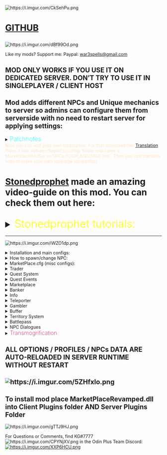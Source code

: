 <p><img src="https://i.imgur.com/CkSehPu.png" alt="https://i.imgur.com/CkSehPu.png"></p>
<h1>
<p><a href="https://github.com/war3i4i/Marketplace">GITHUB</a></p>
</h1>
<p><img src="https://i.imgur.com/dBf99Od.png" alt="https://i.imgur.com/dBf99Od.png"></p>
<p>Like my mods? Support me:
Paypal: <a href="mailto:war3spells@gmail.com">war3spells@gmail.com</a></p>
<h2>MOD ONLY WORKS IF YOU USE IT ON DEDICATED SERVER. DON’T TRY TO USE IT IN SINGLEPLAYER / CLIENT HOST</h2>
<h2>Mod adds different NPCs and Unique mechanics to server so admins can configure them from serverside with no need to restart server for applying settings:</h2>
<details>
  <summary><b><span style="color:aqua;font-weight:200;font-size:20px">
    Patchnotes
</span></b></summary>
<table>
<thead>
<tr>
<th>Version</th>
<th>Changes</th>
</tr>
</thead>
<tbody>
<tr>
<td>7.7.1</td>
<td>1) Now skill level as quest REWARD will not give skill levels if skill level is 0 (professions)<br/>2) Now all configs (including discord config, territory config and MAIN config (that also got changed) ) updating in server runtime without restart<br/>3) Changed discord connector config so you can write your own messages using {0] {1} {2} string formatting<br/>4) Fixed some patrol errors<br/>5) NPC that visible on map will be displayed as quest complete icon if its Talk quest target<br/>6) Fixed bug where every player would be an owner of any admin zone<br/>New territory flags<br/>7) NPC’s now can move if you set their patrol data (example: X0, Y0, X1, Y1, X2, Y2 and so on)<br/>8) Added new NPC name <icon> tag that allows you to add icon to NPC (exampe: <icon>Hammer</icon>), icon may be in-game monster, item or teleporter icon<br/>9) Added caching of teleporter icons<br/>10) Added /zones command to show zones in world<br/>11) Added F8 client GUI to create/remove/edit zones<br/>12) Added new NPC that’s visible on map<br/>13) Added caching of quest descriptions<br/>14) Quests now may have multiple restrictions</td>
</tr>
<tr>
<td>7.7.2-7.7.6</td>
<td>1) Small bugfixes<br/>2) Fixed npc patrol dropping underground because of no collision check<br/>3) Added isModed = true flag for valheim<br/>4) New territory flags were added: CustomPaint, LimitZoneHeight</td>
</tr>
<tr>
<td>7.7.7</td>
<td>1) Max accepted quest count now controlled by option in serverside<br/>2) Updated accepted quests UI. Added scrollview so you can see a lot of quests now. Also accepted quests UI now expandable in height if you drag its bottom border<br/>3) Fixed visible on map npc icon giving error<br/>4) Fixed patrol npc skyrocket in sky</td>
</tr>
<tr>
<td>7.7.8</td>
<td>1) Fixed Jewelcrafting incompatibility<br/>2) Added new API methods for my server control bot</td>
</tr>
<tr>
<td>7.7.9-7.8.2</td>
<td>1) Added new mechanic: Battlepass. (Still it test so no guides atm)<br/>2) Fixed marketplace default NPC models being able to go through (model collider issues)<br/>3) Added marketplace comptibility with ANY EIDF (Extended Item Data Framework) mod, such as my Transmogrification, Jewelcrafting, EpicLoot and so on<br/>4) Items in marketplace now have tooltip in right side with item stats and additional mod effects<br/>5) Added new quest Requirement: HasItem. Example: HasItem: Coins, 500<br/>6) Added new territory flags: LimitZoneHeight, CustomPaint<br/>7) Some additional optimizations<br/>8) Quest system improvements in terms of serverside crashes</td>
</tr>
<tr>
<td>7.8.3</td>
<td>1) Changed marketplace fonts and optimized UI<br/>2) Battlepass fixes<br/>3) Webhooks now having <color> richtext removed</td>
</tr>
<tr>
<td>7.8.4</td>
<td>1) Added german + portugese languages support<br/>2) HOTFIX for bug that doesn’t allow mod to work</td>
</tr>
<tr>
<td>7.8.5</td>
<td>1) Fixed cooking skill bug<br/>2) Fixed marketplace UI sorting by itemname/price/amount/seller text disappear on click</td>
</tr>
<tr>
<td>7.8.6</td>
<td>1) Added Korean language support<br/>2) Fixed possible EIDF item dupe</td>
</tr>
<tr>
<td>7.8.7</td>
<td>1) Now collect and craft quests may also have target level<br/>2) Fixed JC api<br/>3) Added new trader UI buttons: x1, x5, x10, x100</td>
</tr>
<tr>
<td>7.8.8</td>
<td>Fixed Previous Version</td>
</tr>
<tr>
<td>7.8.9</td>
<td>Fixed kill quest sometimes giving double reward</td>
</tr>
<tr>
<td>7.9.0</td>
<td>Fixed problem where item with 5 sockets were shown as 4 sockets max</td>
</tr>
<tr>
<td>7.9.1-7.9.2</td>
<td>1) Bugfixes<br/>Increase max marketplace pric to 10 mil</td>
</tr>
<tr>
<td>7.9.3</td>
<td>Fixed new Jewelcrafting mod version problem with marketplace display</td>
</tr>
<tr>
<td>7.9.4</td>
<td>NPC’s now may have interact sound<br/>New Territory Flag: SnowMask (makes ground with snow only)<br/>New Territory Flag: NoItemLoss. On death inventory kept with player<br/>Bugfixes<br/>Added <speed> tag to Teleporter spot name (read Teleporter guides)<br/>Moved all system Guides to separated github page because of char limit</td>
</tr>
<tr>
<td>7.9.5-7.9.6</td>
<td>Fixed an issue with disconnecting players after few hours</td>
</tr>
<tr>
<td>7.9.7</td>
<td>Added 3 new options in NPC Fasion Menu: Text Font, Text Size, Test Height Offset</td>
</tr>
<tr>
<td>7.9.8</td>
<td>Now Admins using Debug Mod can remove slots (even Expired one’s) from marketplace by clicking “X” button in end of each slot</td>
</tr>
<tr>
<td>7.9.9</td>
<td>Fixed small marketplace bug on trying to sell items<br/>Now “NPC Model Override” can be literally ANYTHING in game: Piece objects (structures), Itemdrops, trees and so on<br/>Please use new model override feature on your own risk since its not being tested yet and may cause a lot of bugs. DO NOT USE VFX’s as model override or model will be gone. If you somehow failed NPC model override then write it chat /npc remove . That will cause all near NPC’s (5 meter range) be removed</td>
</tr>
<tr>
<td>7.9.10</td>
<td>Fixed KeyManager problem for server using same IP</td>
</tr>
<tr>
<td>8.0.0</td>
<td>1) Bugfixes<br/>2) Added new Premium System: Distanced UI that can use NPC profiles without interacting with NPCs. To use go to MarketplaceKG/PremiumSystem/ folder to  edit .cfg file. Hotkey to open UI is L. Alt + ~<br/>3) Added new NPC UI : Save/Load. Opens with C + Interact. Allows you to save NPC appearance and then load it back on another NPC. To save ALL NPCs in your location write /npc save in chat<br/>4) Replaced old localization on LocalizationManager. Now you can add your own localization. For that download file: <a href="https://pastebin.com/7z08xMQq">https://pastebin.com/7z08xMQq</a> . Place it into Valheim/BepInEx/config/ folder and name it MarketplaceAndServerNPCs.YOURLANGUAGE.yml . Then you can translate lines to make your own language localization</td>
</tr>
<tr>
<td>8.0.2</td>
<td>Added few log lines for PremiumSystem</td>
</tr>
<tr>
<td>8.1.0</td>
<td><span style="color:red;">BEFORE INSTALLING 8.1.0 VERSION MAKE SURE TO REMOVE ALL ITEMS FROM MARKETPLACE SINCE AFTER UPDATE IT WILL REMOVE ITEMS OWNERSHIP FROM ALL USERS. ALSO DO THE SAME FOR ALL PLAYER CREATED TERRITORIES<br/></span>New NPC (System) Added: Transmogrification (Paid feature only)<br/>New System added: Quest Events<br/>New quest reward added: Skill_EXP<br/>New quest restriction added: NotFinished<br/>Bugfixes<br/>Now NPC Sounds are mp3 files instead of wav<br/>Now Territories with at least one color less than 0 wont be displayed on map<br/>Added tooltips on hover on any quest reward or trader item<br/>If you will write [questID=autocomplete] then quest will be considered finished without completing it in NPC UI, it will be completed immediately when your quest target is done<br/></td>
</tr>
<tr>
<td>8.1.1</td>
<td>Returned Quest Journal (a little changed)<br/>Fixed NPC sound reverb problem<br/>Fixed player getting skill experience while attacking NPC</td>
</tr>
<tr>
<td>8.1.2</td>
<td>Fixed critical bug that didn’t allow players to join server</td>
</tr>
<tr>
<td>8.2.0</td>
<td>Now mod compatible with mistlands update<br/>Updated NPC + NPC Fashion UI’s<br/>Now Marketplace also saves Crafter Name + Crafter ID<br/>Updated transmog to use ItemDataManager. After update all transmogrified items will be nullified. But because of using ItemDataManager now transmog wont disappear when you upgrade an item + will have much less bugs (armor stand ad so on)<br/>New Territory flags added: NoMist, InfiniteEitr, InfiniteStamina<br/>Small Localization update</td>
</tr>
<tr>
<td>8.2.1</td>
<td>Fixed quest autocomplete tag problem on most quest types. Now it properly works on all Kill, Collect, Craft, Build type quests</td>
</tr>
<tr>
<td>8.2.3</td>
<td>Fixed Jewelcrafting compatibility. <br/>Added new VFX id: 21 to Transmogrification that allows people to chooce any effect manually. <br/>Fixed player territories map showup issue</td>
</tr>
<tr>
<td>8.2.4</td>
<td>Added MagicHeim API (Quest Reward Add MagicHeim EXP, Quest Restriction MagicHeim Level)<br/>Fixed compatibility issue with Marketplace Territories and Jere’s ExpandWorld</td>
</tr>
<tr>
<td>8.2.6</td>
<td>Updated to latest Valheim live version<br/>Added new &lt;image=link&gt; tag for quest name to show preview image<br/>Added PutAll button to Banker<br/>Added Periodic animation to NPC Fashion UI<br/>Fixed Premium UI syncing<br/>Added new territory flag: NoCreatureDrops</td>
</tr>
<tr>
<td>8.2.7</td>
<td>Added new trader format, now Trader may have up to 5 items to exchange in left and right side, also left side items may now also have level required<br/>Quests now may have multiple targets per one quest as rewards and requirements (same format with adding)<br/>Reworked Marketplace UI visuals<br/>Fixed a bug where marketplace prevented items from being able to change rotation / roll<br/>Some code optimizations<br/>Now if you press RIGHT mouse button on “Receive Income” button in Marketplace then income will be added directly to your banker</td>
</tr>
<tr>
<td>8.2.8</td>
<td>All data in DO NOT TOUCH folder now decrypted. Keep in mind that you can’t change that in runtime and if you edit .json file then do it on your own risk<br/>Changed NPC Save / Load UI, changed Marketplace UI, changed Premium UI<br/>Added IsVIP restriction for quests (quest will be shown only for VIP’s)<br/>Fixed trader NeedToKnowMaterial items appear if player doesn’t know materials<br/>Now you can buy particular amount of items from stack in Marketplace<br/>Updated KeyManager<br/>Items in Marketplace cannot be Expired anymore</td>
</tr>
<tr>
<td>8.3.0</td>
<td>Updated for new Valheim version<br/>Bugfixes<br/>Added  Marketplace_GOBLIN, Marketplace_SKELETON, Marketplace_QUESTBOARD, Marketplace_TELEPORTER, Marketplace_DEFAULTNPC as separated models that you can use to override NPC model</td>
</tr>
<tr>
<td>8.3.2</td>
<td>Quest descriptions now may have \n as new line<br/>Territory minimap text fix<br/>Fixed NPC save/load UI problems<br/>Fixed Teleporter map names showup</td>
</tr>
<tr>
<td>8.3.3</td>
<td>Added Groups API for Kill type quests</td>
</tr>
<tr>
<td>8.4.0</td>
<td>Player Territories removed. Please do not install this version until you replace Player Territories module on something else (Azumatt wards / e.t.c) (TerritoryDatabase is same and working, just not the players one)<br/>Added KGchat as part of marketplace. Its enabled by default but you can turn it off in Main config on serverside. You can replace KGchat emojis in BepInEx/Config/MarketplaceEmojis. You will find spritesheet_original.png there, change pics on what you need and rename it to spritesheet.png<br/>Added 2 new fields to fashion UI: Periodic Sound + Periodic Sound Time<br/>Added new quest event: NpcText<br/>Optimized mod by rewriting it almost from scratch. Now mod is open-source, check: <a href="https://github.com/war3i4i/Marketplace">https://github.com/war3i4i/Marketplace</a> for code<br/>Added API for territories so other mods may use it (check github)<br/>NPC’s now won’t show up in hammer menu if Debug Mode is turned off<br/><br/>Transmogrification system access has changed (now transmogrification is a separated DLL). If you bought Transmog access before this patch please contact me in discord KG#7777 so i can send you mod to enable Transmog</td>
</tr>
<tr>
<td>8.5.0</td>
<td>New system added: NPC Dialogue (guide soon)<br/>New system added: Item Mocking (guide soon)<br/>Fixed banker multiplier bug<br/>Fixed KGchat text overflow</td>
</tr>
<tr>
<td>8.6.0</td>
<td>New system added: Mailbox<br/>Finished NPC Dialogues system<br/>Bugfixes<br/>Fixed Banker interest not working<br/>Now Marketplace can use SOME of its features locally on client (to enable set config option to true on clientside)<br/>New Quest Restriction - Time: value, allows quest to be time limited<br/>Added NPC font support for chinese symbols and other languages special symbols<br/></td>
</tr>
<tr>
<td>8.6.3</td>
<td>Posted / updated NPC Dialogues + Territory System guides on site<br/>Added config option to specify banker interest items (All by default)<br/>Added config option to set mailbox item wait time<br/>Fixed gambler code<br/>Now working with wackydb 2.0 (beta) cloned items</td>
</tr>
<tr>
<td>8.7.0</td>
<td>Added new PieceSaver structure/system<br/>Added players tag system<br/>Traders now can sell Skill EXP<br/>Added new folder: AdditionalConfigs with Quests/Dialogues/Territories folders where you can put additional .cfg files for corresponding NPC type (so you don’t flood your main config file and split / manage it better)<br/>Added Color attribute to dialogues<br/>Added new dialogues commands / conditions<br/>Added &lt;image=link&gt; tag for server info<br/>Now if server info tag named [OnPlayerJoin] it will show UI when player first joins server<br/>Bugfixes / optimizations</td>
</tr>
</tbody>
</table>
</details>
<span style="color: bisque;">
Now you can add your own localization. For that download file: <a href="MarketplaceAndServerNPCs.English.yml" download>Translation</a>.<br>Place it into Valheim/BepInEx/config/ folder and name it MarketplaceAndServerNPCs.YOURLANGUAGE.yml . Then you can translate lines to make your own language localization
</span>
<h1>
<p><a href="https://www.youtube.com/@therealstonedprophet">Stonedprophet</a> made an amazing video-guide on this mod. You can check them out here:</p>
<details><summary><span style="color:yellow;font-weight:300;font-size:35px">Stonedprophet tutorials:</span></summary>
<p> 
<ol>
<li><a href="https://youtu.be/5fR_9Qygkro">https://youtu.be/5fR_9Qygkro</a> (part one)</li>
<li><a href="https://youtu.be/BthPUGOeaeA">https://youtu.be/BthPUGOeaeA</a> (part two)</li>
<li><a href="https://youtu.be/hUU_bPCwFeE">https://youtu.be/hUU_bPCwFeE</a> (part three)</li>
<li><a href="https://youtu.be/ZgoeYVpEcI4">https://youtu.be/ZgoeYVpEcI4</a> (part four)</li>
<li><a href="https://youtu.be/xdj2CccUYhk">https://youtu.be/xdj2CccUYhk</a> (part five)</li>
</ol>
</p>
</details>
</h1>
<hr>
<p><img src="https://i.imgur.com/iWZO1dp.png" alt="https://i.imgur.com/iWZO1dp.png"></p>
<details><summary>Installation and main configs:</summary>
<p> 
<ol>
<li>Ship plugin to all clients and on your dedicated server</li>
<li>After server restart, new folder in BepInEx/config will be created: MarketplaceKG</li>
</ol>
<p><img src="https://i.imgur.com/EnHUG1T.png" alt=""></p>
<p>Each file / folder description:</p>
<ol>
<li>Battlepass folder - contains battlepass configs for Free / Premium rewards and main battlepass config (battlepass name, exp step)</li>
<li>Discord Webhook folder - allows you to configure webhooks for Marketplace notifications (Quest completed, Marketplace item placed, Gambler won)</li>
<li>DO NOT TOUCH - this folder only contains encrypted marketplace related data (players messages, players income, marketplace slots and so on). DO NOT TOUCH this folder since you will lose all your marketplace data if you do so. There are none files you can / need to edit</li>
<li>MapPinsIcons - folder where you can place small-weight icons for Teleporter NPC. But there is also MarketplaceCachedTeleporterIcons folder in clientside which i recommend you to use, instead of adding icons on serverside</li>
<li>PlayerTerritories - folder with json files and .cfg for Player-made territories (Admin territories are inside TerritoryDatabase.cfg)</li>
<li>BankerProfiles.cfg - file for configuring banker NPC’s</li>
<li>BufferDATABASE.cfg - file that contains all your created buffs for Buffer NPC</li>
<li>BufferProfiles.cfg - file for configuring Buffer NPC (you can choose which NPC profile has WHICH buffs from database)</li>
<li>GamblerProfiles.cfg - file for configuring Gambler NPC</li>
<li>LOGS.log - few logs for some marketplace actions (item deposit / withdraw to banker, marketplace item placed, etc)</li>
<li>MarketPlace.cfg - main config that contains small config values for various mechanics</li>
<li>QuestDATABASE.cfg - file where you have all your written quests</li>
<li>QuestProfiles.cfg - file for configuring Quest NPC (you can choose which NPC profile has WHICH quests from database)</li>
<li>ServerInfoProfiles.cfg - file for configuring ServerInfo NPC</li>
<li>TeleportHubProfiles.cfg - file for configuring Teleporter NPC</li>
<li>TerritoryDatabase.cfg - file for configuring territories</li>
<li>TraderProfiles.cfg - file for configuring Trader NPC</li>
<li>TransmogrificationProfiles.cfg - file for configuring Transmogrification NPC</li>
</ol>
</p>
</details>
<details><summary>How to spawn/change NPC:</summary>
<p> 
<ol>
<li>Start the game and join your server</li>
<li>Use any admin mod to enable DEBUG MODE</li>
<li>After enabling debug mode you can open your hammer and “build” NPC you want</li>
</ol>
<p>There are two types of NPC’s: Visible on map and Not Visible on map.</p>
<p><img src="https://i.imgur.com/i4hwElW.png" alt=""></p>
<p><img src="https://i.imgur.com/7A8rr8u.png" alt=""></p>
<p><img src="https://i.imgur.com/IMQ7hpV.png" alt=""></p>
<p>The difference is only that visible on map NPC will have its Pin on map from any distance.</p>
<p><img src="https://i.imgur.com/zlm4GR6.png" alt=""></p>
<p>After placing NPC in Debug Mode you can start applying few changes to it. You can open 2 menus: Main NPC UI and Fashion Menu.</p>
<p><img src="https://i.imgur.com/K6zbBEQ.png" alt=""></p>
<p>Main NPC UI:</p>
<p><img src="https://i.imgur.com/eSOXkyZ.png" alt=""></p>
<ol>
<li>Top buttons - change NPC type (Marketplace, Trader, Info, Teleporter and so on)</li>
<li>Change NPC Profile - NPC profile that will hook data from your <em>NpcType</em>Profiles.cfg</li>
<li>Override NPC Name - Change NPC name to whatever you want</li>
<li>Override NPC Model - Change NPC model to any in-game (even other mod) creature you want</li>
<li>Set Patrol Data - You can make npc walk from one spot to another, or even make a full path for it. Example: 300, 200, 305, 200. It will make your NPC walk from 300 x spot to x 305 spot (5 meters), while Z coord is always 200</li>
<li>Snap To Ground And Rotate - snaps NPC to ground and rotates it to where you look at</li>
<li>Apply - apply changes</li>
</ol>
<p>P.S: Override NPC Model accepts ANY Character (monster) prefab (Troll, Greydwarf, Hatchling, and so on). But monsters will have their own animator.
If you want to use Overriden NPC with Player animation from fashion menu you can add @humanoid to your prefab name.
Example:
Troll@humanoid, Greydwarf@humanoid, Neck@humanoid.
That will give these creature Player animator so they will be able to use emote_wave animations and so on (crafting animations also)</p>
<p>Let’s try it out:</p>
<p>Adding data:</p>
<p><img src="https://i.imgur.com/u5L80rk.png" alt=""></p>
<p>Result:</p>
<p><img src="https://i.imgur.com/kxIKSm6.png" alt=""></p>
<p>Now let’s see Fasion Menu:
(Keep in mind that most fashion prefabs / equipment will only work on Player or Player_Female models override. Armors and such won’t work on monster override models)</p>
<p><img src="https://i.imgur.com/rqGj581.png" alt=""></p>
<ol>
<li>Left Hand - left hand prefab</li>
<li>Right Hand - right hand prefab</li>
<li>Helmet Item - helmet prefab</li>
<li>Chest Item - chest prefab</li>
<li>Legs Item - legs prefab</li>
<li>Cape Item</li>
<li>Left Back Item - left back prefab</li>
<li>Right Back Item - right back prefab</li>
<li>Hair Index - hair index (1 2 3 4 5 and so on)</li>
<li>Hair Color (#hex) - hex color for hair color, example: #ffffff</li>
<li>Skin Color (#hex) - hex color for skin color, example: #ffffff</li>
<li>Model scale - model size (works on any override model)</li>
<li>Interact animation - animation when someone interacts with NPC, example: emote_nonono</li>
<li>Greeting animation - animation when someone comes close to NPC, example: emote_thumbsup</li>
<li>Bye Animation - animation when someone leaves NPC, example: emote_wave</li>
<li>Greeting Text - text when someone comes close to NPC, example: Hello!</li>
<li>Bye Text - text when someone leaves NPC, example: Bye!</li>
<li>Crafting animation index - animation for Player and Player_Female models that turning on crafting state, there are 0 1 2 3 crafting animation states</li>
<li>Beard index - same as hair index, but for beard</li>
<li>Beard color (#hex) - hex color for beard color, example: #ffffff</li>
</ol>
<p>Now let’s write some random data:</p>
<p><img src="https://i.imgur.com/xK0Kywc.png" alt=""></p>
<p>Result:</p>
<p><img src="https://i.imgur.com/ULo443R.png" alt=""></p>
<p><img src="https://i.imgur.com/lFzK72V.png" alt=""></p>
<p>Now that we learned how to spawn / edit NPC’s lets try to configure some of those from serverside</p>
</p>
</details>
<details><summary>MarketPlace.cfg (misc configs):</summary>
<p> 
<p><img src="https://i.imgur.com/48FkIqM.png" alt=""></p>
<ol>
<li>ItemMarketLimit - limit of slots a player can post in Marketplace</li>
<li>BlockedPlayers - SteamID list of players that can’t post items in Marketplace</li>
<li>VIPplayersList - SteamID list of players that are VIPs (less taxes)</li>
<li>MarketTaxes - taxes for Marketplace items (non-VIP users)</li>
<li>VIPplayerTaxes - taxes for Marketplace items (VIP users)</li>
<li>CanTeleportWithOre - define if players can teleport with ore in Teleporter NPC</li>
<li>MarketSellBlockedPrefabs - prefabs that players cannot sell on marketplace</li>
<li>FeedbackWebhookLink - Feedback NPC webhook link</li>
<li>ServerCurrency - currency to use in Marketplace. If you have your own prefab - analogue of Coins you can write it here</li>
<li>BankerIncomeTime - how often (HOURS) banker will give players income</li>
<li>BankerIncomeMultiplier - each #BankerIncomeTime (hours) will add income with multiplier. Example: if player has 100 coins in bank and multiplier is 0.1, then each BankerIncomeTime he will have 100 + 100 * 0.1 (110). Then 110 + 110 * 0.1 = 221. And so on</li>
<li>BankerVIPIncomeMultiplier - same as upper, but for VIP players</li>
<li>MarketSlotExpirationTime - how many hours should pass, so that player marketplace slot will expire (won’t be shown in marketplace list anymore)</li>
<li>GamblerEnableWinNotifications - enable global chat win notifications when someone wins something in gambler NPC</li>
<li>AllowMultipleQuestsScore - if set to true, then if player has 2 quests with same target, upon adding quest score it will be added to BOTH quests instead of just one</li>
<li>MaxAcceptedQuests - maximum number of quests that player can have accepted at once</li>
<li>BattlepassVIPlist - SteamID list of players that are VIPs in Battlepass</li>
<li>Enable KG Chat - enable / disable KG chat</li>
</ol>
</p>
</details>
<details><summary>Trader</summary>
<p> 
Trader NPC allows you to set items to be exchanged. Item A x number will be exchanged for Item B x number.
<p>To start with let’s make our trader profile in TraderProfiles.cfg:</p>
<p><img src="https://i.imgur.com/cYxd3gH.png" alt=""></p>
<p>The data format is:</p>
<p>ItemA, ItemA quantity, ItemB, ItemB quantity, ItemB level (If needed)</p>
<p>For example i want to make a trader that will trader 100 coins for 1 swordiron level 2, and trade 1 wood for 10 Rubies:</p>
<p>My profile will look like that:</p>
<pre><code>[TestTrader]
Coins, 100, SwordIron, 1, 2
Wood, 1, Ruby, 10
</code></pre>
<p>Adding that to TraderProfiles.cfg</p>
<p><img src="https://i.imgur.com/PSpqNPL.png" alt=""></p>
<p>(As in any other NPC you are able to add as many profiles as you want so you can have 100 different NPCs trading different items)</p>
<p>Now let’s assign profile to our trader NPC:</p>
<p><img src="https://i.imgur.com/BjPrHIS.png" alt=""></p>
<p>On interact trader UI will open:</p>
<p><img src="https://i.imgur.com/WMFaYl4.png" alt=""></p>
<p>Because i have wood and coins in my inventory i can actually exchange that. On clicking big green &gt; (arrow) button in middle i will exchange item A on item B.</p>
<p>Also you can add Pets as trader items. Example: Stone, 100, Wolf, 1, 5. Will exchange 100 stone on one pet wolf level 5</p>
<p>Let’s add another profile with pets only!</p>
<pre><code>[PetsTrader]
Stone, 100, Wolf, 1, 5
Ruby, 25, Boar, 10, 2
</code></pre>
<p><img src="https://i.imgur.com/10OELul.png" alt=""></p>
<p>Assigning PetsTrader profile to our NPC will give us this result:</p>
<p><img src="https://i.imgur.com/W4YHMKr.png" alt=""></p>
<p>Note that wolf level 5 is 4 stars because stars starts from 0 and level starts from 1. Same for Boar</p>
<p>On top right you have x1, x5, x10 , x100 modifier buttons so player can change exchange rate for faster trading. Note that it applies original rate so Coins, 5, Wood, 1 on exchange rate x100 will be 500 coins to 100 wood</p>
<h1>Since 8.2.7 Marketplace trader got one more data format you can use</h1>
<p>New format allows you to use up to 5 Needed Items and 5 Given Items. Also with new format left-side items may also have level (quality) requirement. Format:</p>
<pre><code>Item, Quality, Level(IF NEEDED), Item2, Quality2, Level2(IF NEEDED),.... = Item, Quality, Level (IF NEEDED), Item2, Quality2, Level2 (IF NEEDED),....
</code></pre>
<p>Example:</p>
<pre><code>BlackMetal, 1, AxeBlackMetal, 1, 9, Coins, 25 = AxeBlackMetal, 1, 10, Wood, 123
</code></pre>
<p>^ will give you this result:</p>
<p><img src="https://i.imgur.com/tkb8MM5.png" alt=""></p>
<p>Keep in mind that you can still use old format in same profile. Example:</p>
<pre><code>[test]
SwordIron, 1, 9, Ruby, 666 = SwordIron, 1, 10
BlackMetal, 1, AxeBlackMetal,1,9, Coins, 25 = AxeBlackMetal, 1,10, Wood, 123
Coins, 0 = AxeBlackMetal, 1, 9
Coins, 0, BlackMetal, 5
</code></pre>
<p>Result will be:</p>
<p><img src="https://i.imgur.com/eTT5SbT.png" alt=""></p>
</p>
</details>
<details><summary>Quest System</summary>
<p> 
<p>In order to create your own Quests you would need to focus on two file: QuestDATABASE.cfg and QuestProfiles.cfg</p>
<p><img src="https://i.imgur.com/4l2Kshv.png" alt=""></p>
<p>QuestDATABASE.cfg - a file that contains ALL your created quests. Think about it as a place where all your quests getting their ID there, so later you can add that ID to QuestProfiles NPC</p>
<p>QuestProfiles.cfg - a file that allows you to distribute quests into NPC profiles. You may have 5 NPCs giving SAME quest, as well as 10 NPCs giving different quests</p>
<p>So… Let’s create our own first quest! First think you should do is to create a new Quest in QuestDATABASE.cfg.</p>
<p>Here’s the quest structure:</p>
<pre><code>[QuestID]
QuestType
Name
Description
Quest Target Prefab , Amount, Min Level (min level works only on Kill or Collect quest in order to set minimum level or target you need to kill)
QuestRewardType: prefab, Amount, Level
In-Game Days Cooldown
QuestRequirementType: Prefab, MinLevel (only use with Skill requirement)
</code></pre>
<p><span style="color:aqua;"> NOTE: If you want quest to be able to autocomplete (no need to speak again with npc and press “Complete” button after score is 100%), then you can write [QuestID=autocomplete]
</span></p>
<p>There are 6 types of quests: Kill, Collect, Harvest, Craft, Talk and Build:</p>
<pre><code>1) Kill - a quest where the Target is a Character (any creature) prefab. You can set minimum level of target creature to kill
2) Collect - a quest where the Target is an Item prefab. Please note that COLLECT is the only quest type that actually TAKES item from player inventory in order to be finished
3) Harvest - a quest where the Target is a Pickable prefab. Example: Pickable_Carrot, Pickable_Stone and so on. For adding score to this quest you would need to Harvest any of those &quot;farm&quot; prefabs
4) Craft - a quest where the Target is a Item prefab. You can set an item level that should be crafted or leave it 1
5) Talk - a quest where the Target is a full NPC name. After interacting with NPC target quest will autocomplete and rewards will be given
6) Build - a quest where the Target is a Piece prefab. Please note that prefabs that you build for quest target won't return any resources on destroy
</code></pre>
<p>Quest rewards type:</p>
<pre><code>1) Item - a reward where the Target is an ItemDrop prefab. You can set amount and level of given item
2) Skill - a reward where the Target is Skill name. Example Skill: Run, 10. Will give +10 levels of run skill to player who finished a quest
3) Pet - a reward where the Target is a Tameable Creature prefab that will spawn already tamed. You can set amount and level of given pet
4) Skill_EXP - a reward where the Target is Skill name. Example Skill_EXP: Run, 100. Will give +100 exp of run skill to player who finished a quest
5) EpicMMO_EXP  - a reward where the Target is amount of exp. Example EpicMMO_EXP: 100. Will give +100 exp of EpicMMO skill to player who finished a quest
6) Battlepass_EXP - a reward where the Target is amount of exp. Example Battlepass_EXP: 100. Will give +100 exp of Battlepass skill to player who finished a quest
7) MH_EXP - a reward where the Target is amount of exp. Example MH_EXP: 100. Will give +100 exp of MagicHeim experience to player who finished a quest
</code></pre>
<p>Quest Requirements Types:</p>
<pre><code>1) Skill - example: Skill: Run, 10. Will make so that only if you have skill Run at least 10 levels you can accept this quest
2) OtherQuest - example: OtherQuest: MyQuestID123. Will make so that only if you have completed quest with ID MyQuestID123 you can accept this quest
3) GlobalKey - example: GlobalKey: defeated_gdking. Will make so that quest is only acceptable if yagluth was killed on server
4) EpicMMO_Level - example: EpicMMO_Level: 20. Will make so that quest is only acceptable if player has at least 20 EpicMMO levels (other mod API)
5) HasItem - example: HasItem: SwordIron. Will make so that quest is only acceptable if player has at least 1 SwordIron in inventory
6) NotFinished - example: NotFinished: MyQuestID123. Will make so that quest is only acceptable if player has NOT finished quest with ID MyQuestID123
7) IsVIP - example: IsVIP . Will make so that quest is only acceptable if player is VIP
8) MH_Level - example: MH_Level: 20. Will make so that quest is only acceptable if player has at least 20 MagicHeim levels (other mod API)
9) Time - example: Time: 60. Will time limit quest completion to 60 seconds. If player won't complete quest in 60 seconds it will fail
</code></pre>
<p>Please note that Quest Targets, Quest Rewards and Quest Requirements may be multiple in one quest. You can add them as much as you want with | symbol. Example:</p>
<pre><code>Item: SwordIron, 1, 5 | Pet: Wolf, 2, 10 | Skill: Run, 2 | Item: Coins, 100
</code></pre>
<p>^ quest will give 1 Iron Sword level 5, 2 Wolves level 10, +2 levels of Run skill and 100 coins</p>
<p>Same for requirements:</p>
<pre><code>OtherQuest: MyQuest123 | HasItem: PickaxeIron | Skill: Run, 10
</code></pre>
<p>^ quest will be only acceptable if player has completed quest with ID MyQuest123, has at least 1 PickaxeIron in inventory and has at least 10 levels of Run skill</p>
<p>So… Now that we know all of these things lets create our first quest! I will create a quest where player will need to kill 10 wolves and get 100 Coins + Iron Sword level 3 as a reward with no quest requirements (i will leave it to None). I will set quest cooldown to be 10 in-game days (5 hours real time)</p>
<p>My quest looks like that:</p>
<pre><code>[MyTestQuest1]
Kill
This is my first quest!
And this is my first quest description!
Wolf, 10 | Skeleton, 5
Item: SwordIron, 1, 3 | Item: Coins, 100
10
None
</code></pre>
<p>Now we can add this data to out QuestDATABASE.cfg file:</p>
<p><img src="https://i.imgur.com/ejk2NIl.png" alt=""></p>
<p>After that we are able to give this quest to any NPC profile we create in QuestProfiles.cfg</p>
<p>I will create NPC profile named TestQuests and add my quest to it:</p>
<p><img src="https://i.imgur.com/rhuUwUh.png" alt=""></p>
<p>Now let’s assign this profile to our NPC:</p>
<p><img src="https://i.imgur.com/ba3gJUh.png" alt=""></p>
<p>On iteract with NPC you should get your result!</p>
<p><img src="https://i.imgur.com/lleU3rp.png" alt=""></p>
<p><img src="https://i.imgur.com/c4FHGqG.png" alt=""></p>
<p>As you can see I didn’t specify the Wolf target level (Wolf, 10). So it will by default be level 0 (0 stars). So killing any Wolf will be acceptable for this quest.</p>
<p>Let’s take quest and try it out!</p>
<p><img src="https://i.imgur.com/nVKKAud.png" alt=""></p>
<p>Note that Kill, Collect, Harvest quests will have a markers about target. You can disable marker in local Marketplace config on client</p>
<p><img src="https://i.imgur.com/GQKiXZG.png" alt=""></p>
<p>On killing wolf i get score 1/10</p>
<p><img src="https://i.imgur.com/RIOapFp.png" alt=""></p>
<p>Now let’s change our quest a little. I will change Wolf, 10 to Wolf, 10, 2. This will make so that only wolves level 2 or higher (2 stars) will be acceptable for this quest</p>
<p><img src="https://i.imgur.com/hgInMiO.png" alt=""></p>
<p>As you can see our quest target in-game changed:</p>
<p><img src="https://i.imgur.com/ZjP5S3z.png" alt=""></p>
<p><img src="https://i.imgur.com/r47i7qA.png" alt=""></p>
<p>Only wolf with 2 stars and higher now acceptable as quest target. You can see that by quest marker above wolf’s head</p>
<p>After finishing quest you can come to same NPC that gave it to you and click “Complete” button to receive rewards.</p>
<p><img src="https://i.imgur.com/5qZiacv.png" alt=""></p>
<p><img src="https://i.imgur.com/tlMY7jW.png" alt=""></p>
<p>If quest cooldown is lower than 5000 days then it will be still visible in Quest UI. Use quest cooldown 10000+ for one-time quests</p>
<p>Some Quick Screenshots with few other quest types:</p>
<p>Database:
<img src="https://i.imgur.com/IzGyHHV.png" alt=""></p>
<p>Profiles:
<img src="https://i.imgur.com/nJTMq4r.png" alt=""></p>
<p>Results:</p>
<p>Markers on Build quest targets
<img src="https://i.imgur.com/AGJ4bGI.png" alt=""></p>
<p>Markers on harvest + collect targets
<img src="https://i.imgur.com/Rr3SMac.png" alt=""></p>
<p>Markers on Talk Targets</p>
<p><img src="https://i.imgur.com/Ejrhf5u.png" alt=""></p>
<p>Good luck with creating your own quests!</p>
</p>
</details>
<details><summary>Quest Events</summary>
<p> 
Quest Events allows you to "attach" events and actions to particular quests created in QuestDatabase.cfg
<p>Possible events:</p>
<pre><code>OnAcceptQuest - when player accepts quest
OnCancelQuest - when player cancels quest
OnCompleteQuest - when player completes quest (successfully)
</code></pre>
<p>Possible actions:</p>
<pre><code>GiveItem - example: GiveItem, SwordIron, 1, 5. Will give player 1 Iron Sword level 5
GiveQuest - example: GiveQuest, MyQuestID123. Will give player quest with ID MyQuestID123
RemoveQuest - example: RemoveQuest, MyQuestID123. Will remove quest with ID MyQuestID123
Spawn - example: Spawn, Wolf, 5, 2. Will spawn 5 wolves level 2 (near)
Teleport - example: Teleport, 100, 100, 100. Will teleport player to x100, y100, z100
Damage - example: Damage, 100. Will deal 100 damage to player
Heal - example: Heal, 100. Will heal player for 100 health
PlaySound - example: PlaySound, MySound. Will play sound MySound
NpcText - example: NpcText, MyText. Will show text MyText above closest NPC head
</code></pre>
<p>Data Format:</p>
<pre><code>[questID]
Event: Action, arguments
</code></pre>
<p>Example:
<img src="https://i.imgur.com/Qcp98Rx.png" alt=""></p>
<p>You are not limited in using one event and action once, you can add as many same events as you want to with different actions, example:</p>
<pre><code>[TestQuest]
OnAcceptQuest: GiveItem, SwordIron, 1, 5
OnAcceptQuest: GiveItem, Coins, 100, 1
OnAcceptQuest: Heal, 5000
</code></pre>
</p>
</details>
<details><summary>Marketplace</summary>
<p> 
<p>The only NPC that doesn’t really need anything to be configured. Its working out of box.</p>
<p><img src="https://i.imgur.com/Av5NuBe.png" alt=""></p>
<p>To sell items click “Sell” tab =&gt; choose item you want to sell =&gt; choose quantity / price and click “Sell”</p>
<p><img src="https://i.imgur.com/Js9QC2r.png" alt=""></p>
<p>After clicking “Sell” item should appear in “BUY” tab with all other items. If you’re slot owner you can click on it and “Cancel” your sell.</p>
<p><img src="https://i.imgur.com/QKmf1Gl.png" alt=""></p>
<p>When someone will buy your item you will get currency in “Income: 0 (it will be bigger when you sell)”. To redeem your gold just click + button (Income). Currency will be added to your inventory</p>
<p>Marketplace supports all Custom Item data mods, such as EpicLoot, Jewelcrafting, Professions and such</p>
</p>
</details>
<details><summary>Banker</summary>
<p> 
Banker is an NPC that allows you to deposit / withdraw your items in bank. Also if you set Banker Income and Banker Income Time in Marketplace.cfg then each N hours (Banker Income Time) every player will get % Income to their bank resources.
<p>To create a Banker profile go to BankerProfiles.cfg and add a new profile:</p>
<p><img src="https://i.imgur.com/n7TZqfI.png" alt=""></p>
<p>I want to make a Banker profile that will accept Coins + Rubies. For that i would need to add profile [profileName] and add acceptable items on each new line</p>
<p><img src="https://i.imgur.com/Zt1lTbw.png" alt=""></p>
<p>Let’s assign Banker profile to our Banker NPC in-game:</p>
<p><img src="https://i.imgur.com/dQriWbn.png" alt=""></p>
<p>On Interact with NPC you should see this:</p>
<p><img src="https://i.imgur.com/KlarEFR.png" alt=""></p>
<p>Green number = resource amount in bank account. Bottom text = inventory amount</p>
<p>So if i want to deposit (put) 250 coins into bank i would need to write “250” and press “+” :</p>
<p><img src="https://i.imgur.com/f22k5fQ.png" alt=""></p>
<p><img src="https://i.imgur.com/SFOAvma.png" alt=""></p>
<p>As you can see now i have 250 coins in bank that will be kept there forever and getting income if server admin wants to be so</p>
<p>You may have multiple banker NPCs with different slots (resources) to keep your items in. For example you can have 1 banker that will keep your coins and another one that will keep your rubies</p>
<p>Think about banker as a “global” big chest with infinite space :D</p>
</p>
</details>
<details><summary>Info </summary>
<p> 
<p>NPC will read info from ServerInfo.cfg and display that on GUI.
Rich text markers can be applied to text you write
ServerInfo npc uses “default” profile by default. But you can add as many info profiles you want (same as Trader NPC profiles). Example below:</p>
<p><img src="https://i.imgur.com/JSZ90if.png" alt=""></p>
<p><img src="https://i.imgur.com/cwOiOsO.png" alt=""></p>
<p><img src="https://i.imgur.com/MfZXnVH.png" alt=""></p>
<p>To add data you need to create profile with [ProfileName], and then uder it you can write info you need. Later just assign this profile to Info NPC and it will show it.
Non-profiled text will be applied to every new Info NPC with “default” profile.</p>
</p>
</details>
<details><summary>Teleporter</summary>
<p> 
<p>NPC acts as teleport-hub but all in one. Its profile/data controlled by BepInEx/MarketplaceKG/TeleportHubProfiles.cfg</p>
<p><img src="https://i.imgur.com/pTjanHG.png" alt=""></p>
<p><img src="https://i.imgur.com/MpIGCz8.png" alt=""></p>
<p>To Add new teleport spots you need to add them new line each with structure: Spot Name, X coord, Y coord, Z coord, Icon name</p>
<p>You can add Icons in BepInEx/config/MarketplaceKG/MapPinsIcons folder</p>
<p><img src="https://i.imgur.com/yZVRMLF.png" alt="https://i.imgur.com/yZVRMLF.png"></p>
<p>I recommend you to use 32x32 icons.
Also you can write ItemPrefab name instead of icon in order to use its icon as map pin
When you click Interact on Teleporter NPC with profile you will open map and it will show pins to you. After Left Mouse click on icon you will teleport to XYZ coords of spot.</p>
<p><img src="https://i.imgur.com/Hoy6Gg1.png" alt="https://i.imgur.com/Hoy6Gg1.png"></p>
<p>XYZ COORDS SHOULD BE INTEGERS VALUE ONLY (5.6 &lt;= WRONG, 5 &lt;= good)</p>
<p>If you want to make teleport not instant but be more like “magic” teleport, then you can add &lt;speed=value&gt; parameter to teleport spot name</p>
<p>Example:</p>
<p>Spawn &lt;speed=10&gt;, 0,30,0</p>
<p>That will make teleport to spawn not instant but more magic-alike with speed of 10 meters / second</p>
</p>
</details>
<details><summary>Gambler</summary>
<p>
<p>An NPC that can be placed by admin. The gambler NPC requires items to activate, typically coins. The Gambler offers a list of items and a set amount of which the player can win. So for example a gambler can have ten items in the list, allow two of them to be won, and set a price to roll a chance at winning.</p>
<p>It is possible to combine an admin placed territory at NPC locations if you feel that is right for your server environment. This can provide a safe haven for players while interacting with NPC’s. The territory area will also announce itself when entering which can add ambience to the zone. Refer to the Territories reamde for more info on setting up a territory zone.</p>
<p>All NPC placed characters can be altered to include looks, clothing, interactions, patrol options, greetings, animations, salutations, etc. Refer to the “how to spawn/change section” readme for more info on setting up and altering NPC’s.<br>
<br>
<br>
<b>To add a new profile</b> you need to write [ProfileName=ItemsPerRollCount] , and then on a new line add an item list for it (<u>max 10 items</u>, first item is ITEM NEEDED TO ROLL): RollItemPrefab, RollItemCount, Item1, Item1count, Item2, Item2Count, Item3, Item3Count…<br>
Item counts can be variable as seen below.
<br></p>
<p>Example:</p>
<p>[test=2]<br>
Coins, 10, SwordIron, 1, Tar, 30-50, Wood, 1-100</p>
<p>^ This will add a profile to gambler with 2 items per roll count (he can take 2 items out of 3 in the list)<br>
Player will need 10 coins per roll, Items are: Sword iron (one), Tar (from 30 to 50 randomly), Wood (from 1 to 100) randomly</p>
<br> 
More Examples:  
<p>[gmeadows=3]<br>
Coins, 250, SpearBronze, 1, Tar, 3-5, Wood, 25, ArrowFire, 20-30, FineWood, 20, Stone, 25, ArrowWood, 20-30, Feathers, 15, MeadTasty, 3-5, TurnipStew, 2-3, ArmorTrollLeatherChest, 1, QueensJam, 3-5, FishRaw, 10, ArrowFlint, 20-30, ArmorTrollLeatherLegs, 1, Coal, 25</p>
<p>[gswamp=3]<br>
Coins, 500, AtgeirBronze, 1, ArrowFire, 30-50, ArrowBronze, 20-30, FineWood, 40, Stone, 50, ArrowIron, 10-20, Feathers, 20, MeadTasty, 3-5, TurnipStew, 3-5, ArmorRootChest, 1, OdinsDelight, 2-3, TeriyakiSalmon, 3-5, BoneArrow, 20-30, ArmorRootLegs, 1, Coal, 35</p>
<p>[gmountain=3]<br>
Coins, 1000, AtgeirIron, 1, Tar, 30-50, ArrowPoison, 50, FineWood, 60, Stone, 75, ArrowObsidian, 50, Feathers, 25, MeadTasty, 3-5, TurnipStew, 5-10, ArmorFenringChest, 1, OdinsDelight, 3-5, HoneyTeriyakiSalmonWrap, 3-5, BoneArrow, 30-50, ArmorFenringLegs, 1, Coal, 50</p>
</p>
</details>
<details><summary>Buffer</summary>
<p> 
<p>Buffer<br>
is a placeable npc that can be set in the world with pre-configured “buffs” that can be temporarily enabled on the players items. When a player interacts with the npc they can choose from what type of buff they want and on what inventory item it gets placed.</p>
<p>It is possible to combine an admin placed territory at NPC locations if you feel that is right for your server environment. This can provide a safe haven for players while interacting with NPC’s. The territory area will also announce itself when entering which can add ambience to the zone. Refer to the Territories reamde for more info on setting up a territory zone.</p>
<p>All NPC placed characters can be altered to include looks, clothing, interactions, patrol options, greetings, animations, salutations, etc. Refer to the “how to spawn/change section” readme for more info on setting up and altering NPC’s.<br>
<br></p>
<p>Buffs
The Database config is a file with ALL Your buffs. Here you will need to add all buffs so later you can use them in NPC profiles that you setup.</p>
<p>Each buff should have a UNIQUE name (it will be its own Unique ID). Buff should have a layout like this:</p>
<p>[UniqueName]<br>
Name<br>
Duration (seconds)<br>
Buff Icon (Can be taken from monster prefab name or item prefab name)<br>
Price prefab name, Price count<br>
Buff modifiers<br>
Buff visual effect<br>
Buff group</p>
<p>Example:</p>
<p>[TestBuff]<br>
First buff i created<br>
180<br>
SwordIron<br>
Coins, 1<br>
ModifyAttack = 1.5<br>
vfx_Burning<br>
Combat</p>
<p>^ Creates buff with duration 180 sec, icon = SwordIron icon,  price = 1 coin, Modifiers are ModifyAttack x1.5,
visual effect is burning and group is Combat.<br>
<br></p>
<br>
Modifiers   
All possible modfifiers: ModifyAttack, ModifyHealthRegen, ModifyStaminaRegen, ModifyRaiseSkills, ModifySpeed, ModifyNoise,
ModifyMaxCarryWeight, ModifyStealth, RunStaminaDrain, DamageReduction   
<p>Note: Multiple buffs can be applied at once by putting a “,” between them such as;<br>
ModifySpeed = 1.2, ModifyNoise = 1.4</p>
<p>One “buff” can have nine different modifiers, and the Buff Group combines Buff modifiers into one group. This is done only for balancing, so you can make cheap buffs, normal buffs, and high-priced buffs.<br>
Note: If buffs are in the same group then player would be able to buy only ONE BUFF OUT OF GROUP at a time. See below there are two examples in the “exploration” group, so only one could be purchases/applied at a time.<br>
<br></p>
<p>Profiles<br>
Buffs need to be applied to an NPC profile in order to work. To add a new profile you need to write [ProfileName] , and on a new line add buffer list for it (buff unique IDs from BufferDATABASE.cfg)</p>
<p>[MeadowsBuffs]<br>
TestBuff1, TestBuff2</p>
<p>^adds MeadowsBuffs profile to the buffer NPC with 2 buffs taken from buff database config file.</p>
<br>
More Examples:
<p>[Stealth]
Stealth Increase<br>
2400<br>
HelmetTrollLeather<br>
Coins, 300<br>
ModifyStealth = 5<br>
None<br>
Exploration</p>
<p>[Speed]<br>
Swiftness<br>
1600<br>
TankardOdin<br>
Coins, 150<br>
ModifySpeed = 1.5<br>
None<br>
Speed</p>
<p>[Run]<br>
Running Increase<br>
1800<br>
GlowingMushroom<br>
Coins, 500<br>
ModifyStaminaRegen = 2, ModifySpeed = 2<br>
vfx_GodExplosion<br>
Exploration</p>
<p>[Tenacity]<br>
Toughness increase<br>
900<br>
HelmetDrake<br>
Coins, 500<br>
DamageReduction = 0.30<br>
vfx_creature_love<br>
Toughness</p>
<p>[Assault]<br>
Fighting increase<br>
600<br>
FlametalOre<br>
Coins, 500<br>
ModifyAttack = 2<br>
vfx_fir_oldlog<br>
Rage</p>
<p>Note: you can view all the in-game VFX by using easy spawner and searching for vfx.<br>
some common useful ones are vfx_HealthUpgrade, vfx_lootspawn, vfx_odin_despawn, vfx_offering, vfx_perfectblock, vfx_odin_despawn</p>
</p>
</details>
<details><summary>Territory System</summary>
<p> 
<p>The <code>TerritoryDatabase.cfg</code> file is used to define territories or zones within your game world. Each zone can have specific attributes such as shape, position, size, color, flags, and owners. This guide will help you understand the format and options available in the configuration file.</p>
<h2>Format</h2>
<p>The configuration file follows the following format:</p>
<pre><code class="language-plaintext">[ZoneName]
Shape type (Circle, Square, Custom)
X pos, Z pos, Radius (for circle/square) or X pos, Z pos, X length, Z length (for custom zone)
Red Color, Green Color, Blue Color, Show Territory on water (True/False)
Zone Flags (separated by comma if multiple)
Owners SteamID (separated by comma if multiple)
</code></pre>
<h2>Zone Attributes</h2>
<h3>Zone Name</h3>
<p>Each zone entry begins with a unique <code>ZoneName</code>. This identifier is used to differentiate between different zones in the configuration file.</p>
<h3>Shape Type</h3>
<p>The shape of the zone can be specified as one of the following:</p>
<ul>
<li>Circle: The zone is defined as a circle with a center point and a radius.</li>
<li>Square: The zone is defined as a square with a center point and side length.</li>
<li>Custom: The zone is defined with custom dimensions using the X and Z position coordinates, along with the X and Z lengths.</li>
</ul>
<h3>Position and Size</h3>
<p>Depending on the shape type, you need to specify the position and size of the zone:</p>
<ul>
<li>For a circle or square, provide the X and Z position coordinates and the radius (for a circle) or side length (for a square).</li>
<li>For a custom zone, provide the X and Z position coordinates, as well as the X and Z lengths.</li>
</ul>
<h3>Color and Show Territory on Water</h3>
<p>Specify the color of the zone using RGB values (Red, Green, Blue). Additionally, indicate whether the territory should be visible on water by specifying <code>True</code> or <code>False</code> after the RGB color values.</p>
<h3>Zone Flags</h3>
<p>You can assign specific flags to a zone to define its behavior and characteristics. Multiple flags can be assigned to a zone, separated by commas. Here are the available flags:</p>
<ul>
<li><code>PushAway</code>: Players are pushed away from the zone boundaries.</li>
<li><code>NoBuild</code>: Building structures is not allowed within the zone.</li>
<li><code>NoPickaxe</code>: Players cannot use pickaxes within the zone.</li>
<li><code>NoInteract</code>: Interactions with objects or NPCs within the zone are disabled.</li>
<li><code>NoAttack</code>: Players cannot initiate attacks or engage in combat within the zone.</li>
<li><code>PvpOnly</code>: Forces PvP mode within the zone.</li>
<li><code>PveOnly</code>:  Forces PvE mode within the zone.</li>
<li><code>PeriodicHeal</code>: Players are periodically healed while inside the zone (only zone owners).</li>
<li><code>PeriodicDamage</code>: Players receive periodic damage while inside the zone.</li>
<li><code>IncreasedPlayerDamage</code>: Player attacks deal increased damage within the zone.</li>
<li><code>IncreasedMonsterDamage</code>: Monsters deal increased damage to players within the zone.</li>
<li><code>NoMonsters</code>: Monsters do not spawn or exist within the zone.</li>
<li><code>CustomEnvironment</code>: The zone has a custom environment specified by the environment name.</li>
<li><code>MoveSpeedMultiplier</code>: Players’ movement speed is multiplied by a certain factor within the zone.</li>
<li><code>NoDeathPenalty</code>: Players do not suffer penalties upon death within the zone.</li>
<li><code>NoPortals</code>: Teleportation portals cannot be used within the zone.</li>
<li><code>PeriodicHealALL</code>: All players are periodically healed within the zone.</li>
<li><code>ForceGroundHeight</code>: The ground height is forcefully set within the zone.</li>
<li><code>ForceBiome</code>: The biome within the zone is forcefully set.</li>
<li><code>AddGroundHeight</code>: Additional ground height is added within the zone.</li>
<li><code>NoBuildDamage</code>: Structures within the zone do not take damage.</li>
<li><code>MonstersAddStars</code>: Monsters within the zone have additional stars, indicating higher difficulty.</li>
<li><code>InfiniteFuel</code>: Fuel consumption is disabled within the zone.</li>
<li><code>NoInteractItems</code>: Interactions with items within the zone are disabled.</li>
<li><code>NoInteractCraftingStation</code>: Interactions with crafting stations within the zone are disabled.</li>
<li><code>NoInteractItemStands</code>: Interactions with item stands within the zone are disabled.</li>
<li><code>NoInteractChests</code>: Interactions with chests within the zone are disabled.</li>
<li><code>NoInteractDoors</code>: Interactions with doors within the zone are disabled.</li>
<li><code>NoStructureSupport</code>: Structures within the zone do not get damaged if they are not supported.</li>
<li><code>NoInteractPortals</code>: Interactions with portals within the zone are disabled.</li>
<li><code>CustomPaint</code>: The zone has custom paint applied to it.</li>
<li><code>LimitZoneHeight</code>: The minimum height of the zone is limited.</li>
<li><code>NoItemLoss</code>: Players do not lose items upon death within the zone.</li>
<li><code>SnowMask</code>: A snow mask effect is applied within the zone.</li>
<li><code>NoMist</code>: Mist weather effects are disabled within the zone.</li>
<li><code>InfiniteEitr</code>: Eitr consumption is disabled within the zone.</li>
<li><code>InfiniteStamina</code>: Stamina consumption is disabled within the zone.</li>
<li><code>NoCreatureDrops</code>: Creatures within the zone do not drop items upon defeat.</li>
</ul>
<p><strong>Note:</strong> For the <code>CustomEnvironment</code>, <code>PeriodicDamage</code>, <code>PeriodicHealALL</code>, <code>PeriodicHeal</code>, <code>IncreasedMonsterDamage</code>, <code>IncreasedPlayerDamage</code>, <code>MoveSpeedMultiplier</code>, <code>ForceGroundHeight</code>, <code>AddGroundHeight</code>, <code>LimitZoneHeight</code>, <code>ForceBiome</code>, <code>MonstersAddStars</code>, and <code>CustomPaint</code> flags, the flag should be followed by = and the value of the flag. For example, <code>CustomEnvironment = Clear</code> or <code>PeriodicDamage = 10</code>.</p>
<p><code>ForceBiome</code> accepts values:</p>
<pre><code>Meadows = 1,
Swamp = 2,
Mountain = 4,
BlackForest = 8,
Plains = 16,
AshLands = 32,
DeepNorth = 64,
Ocean = 256,
Mistlands = 512
</code></pre>
<p>(<code>ForceBiome = 2</code> will force the biome to be swamp)</p>
<p><code>CustomPaint</code> accepts values:</p>
<pre><code>Paved = 0,
Grass = 1,
Cultivated = 2,
Dirt = 3
</code></pre>
<p>(<code>CustomPaint = 2</code> will paint the zone with the Cultivated texture)</p>
<h3>Owners</h3>
<p>Specify the SteamIDs of the owners of the zone. If there are multiple owners, separate their SteamIDs with commas.</p>
<h2>Example</h2>
<p>Here’s an example entry in the <code>TerritoryDatabase.cfg</code> file:</p>
<pre><code class="language-plaintext">[ExampleZone]
Square
150, 100, 800
0, 128, 255, false
NoBuild, NoInteract, PeriodicHealALL = 50
None


[ZoneWithHigherPriority@2]
Square
150, 100, 400
255, 0, 0, false
CustomEnvironment = Clear, NoAttack, NoPickaxe, PeriodicDamage = 10
None

</code></pre>
<p>All zones by default having priority 1. If you want to change priority of zone, you need to add <code>@</code> and priority number after zone name. For example, <code>ZoneWithHigherPriority@2</code> will have priority 2.
That will allow you to create zones inside zones. For example, you can create a zone with priority 1 and then create a zone with priority 2 inside it.</p>
</p>
</details>
<details><summary>Battlepass</summary>
<p> 
<p>Battlepass<br>
is a reward system for players on a server. It allows the admin to set items as rewards, and players can claim their reward when they have accumulated enough experience points. The admin will need to create quests or find some other way to award battlepass experience to the players.</p>
<p>The battlepass folder contains a main config, a config for free rewards, and another for premium rewards. To add players to the premium list you must enter their Steam Ids in the main marketplace.cfg file in the section “BattlepassVIPlist”. Only those players will have access to premium rewards.</p>
<p>The main config has two options. First is the battlepass name which is a unique name. Be careful choosing the name because after changing the battlepass name it will drop all experience / rewards for the previous battlepass name, meaning all players accumulated experience will be lost if you change the name mid-season.</p>
<p>The second option is the battlepass experience step. This can be whatever integer value you wish. This value should correlate with the amount of experience being awarded through quests. If the experience step is set to 50 then you may wish to give smaller experience rewards from quests like 10 or 15 per quest completed. However, if you set the steps to 200 then you will need to increase the amount given for quests to accomodate.</p>
<p>Finally, if you want to skip a level then simply do not include the “reward level”. For example, if you want to have a reward at level 2 and then the next at level 5 all you have to do is not include a reward level for the levels in between. For example, go straight from level 3 to level 7.</p>
<p>Format
The format for creating the rewards is the same for either free or premium. The format for entering rewards is [unique name = reward level] , followed by the reward on the next line. The format of the reward is item name,amount,item level</p>
<p>Example:<br>
[food is good = 1]<br>
Carrot,5,0</p>
<p>More Examples:</p>
<p>[reward = 1]<br>
ArmorTrollLeatherLegs,1,0</p>
<p>[reward = 2]<br>
ArmorTrollLeatherChest,1,0</p>
<p>[reward = 3]<br>
HelmetTrollLeather,1,0</p>
<p>[reward = 4]<br>
CapeTrollHide,1,0</p>
<p>[reward = 5]<br>
BowFineWood,1,0</p>
<p>[reward = 6]<br>
SpearChitin,1,0</p>
<p>[reward = 7]<br>
ArmorIronLegs,1,0</p>
<p>[reward = 8]<br>
ArmorIronChest,1,0</p>
<p>[reward = 9]<br>
HelmetIron,1,0</p>
</p>
</details>
<details><summary>NPC Dialogues</summary>
<h3>File Format</h3>
<p>The <code>NpcDialogues.cfg</code> file is written in a simple and human-readable format. Each dialogue entry consists of a unique profile name followed by the NPC dialogue text and player options. The player options can have various attributes such as text, transition, command, icon, condition, and always visible.</p>
<p>Here’s the structure of a dialogue entry:</p>
<pre><code>[UniqueProfileName]
Dialogue Text
Player Option 1
Player Option 2
...
</code></pre>
<p>The player options can have the following attributes:</p>
<ul>
<li>
<p><code>Text</code>: Represents the text of the player option.</p>
</li>
<li>
<p><code>Transition</code>: Specifies a transition to another dialogue.</p>
</li>
<li>
<p><code>Command</code>: Specifies the command associated with the player option.</p>
</li>
<li>
<p><code>Icon</code>: Represents an icon associated with the player option ( Can be any item prefab or icons from client folder ).</p>
</li>
<li>
<p><code>Condition</code>: Defines the condition under which the player option is available.</p>
</li>
<li>
<p><code>AlwaysVisible</code>: Indicates that the player option is always visible, regardless of conditions.</p>
</li>
<li>
<p><code>Color</code>: Represents the color of the player option text.</p>
</li>
</ul>
<p>Dialogue may have multiple attributes split by | (pipe) character. For example:</p>
<pre><code>[UniqueProfileName]
NPC text
Text: Option1 | Transition: UniqueProfileName2 | Command: Damage, 20 | Command: GiveItem, Coins, 50 | Icon: Hammer | Condition: NotFinished, QuestId | AlwaysVisible: false | Color: 255, 128, 0
Text: Option2 | Transition: UniqueProfileName3 | Command: Heal, 20 | Icon: SwordIron | Condition: NotFinished, QuestId | AlwaysVisible: true
</code></pre>
<hr>
<h3>Conditions</h3>
<p>The following conditions can be used in the <code>NpcDialogues.cfg</code> file:</p>
<ul>
<li>
<p><code>HasItem</code></p>
<ul>
<li><strong>Usage</strong>: <code>HasItem, ItemPrefab, Amount</code></li>
<li><strong>Description</strong>: Checks if the player has the specified amount of a particular item.</li>
</ul>
</li>
<li>
<p><code>NotHasItem</code></p>
<ul>
<li><strong>Usage</strong>: <code>NotHasItem, ItemPrefab, Amount</code></li>
<li><strong>Description</strong>: Checks if the player does not have the specified amount of a particular item.</li>
</ul>
</li>
<li>
<p><code>HasBuff</code></p>
<ul>
<li><strong>Usage</strong>: <code>HasBuff, BuffName</code></li>
<li><strong>Description</strong>: Checks if the player has the specified buff.</li>
</ul>
</li>
<li>
<p><code>NotHasBuff</code></p>
<ul>
<li><strong>Usage</strong>: <code>NotHasBuff, BuffName</code></li>
<li><strong>Description</strong>: Checks if the player does not have the specified buff.</li>
</ul>
</li>
<li>
<p><code>SkillMore</code></p>
<ul>
<li><strong>Usage</strong>: <code>SkillMore, SkillName, MinLevel</code></li>
<li><strong>Description</strong>: Checks if the player’s skill level in the specified skill is greater than or equal to the minimum level.</li>
</ul>
</li>
<li>
<p><code>SkillLess</code></p>
<ul>
<li><strong>Usage</strong>: <code>SkillLess, SkillName, MaxLevel</code></li>
<li><strong>Description</strong>: Checks if the player’s skill level in the specified skill is less to the maximum level.</li>
</ul>
</li>
<li>
<p><code>GlobalKey</code></p>
<ul>
<li><strong>Usage</strong>: <code>GlobalKey, KeyName</code></li>
<li><strong>Description</strong>: Checks if the specified global key is active.</li>
</ul>
</li>
<li>
<p><code>NotGlobalKey</code></p>
<ul>
<li><strong>Usage</strong>: <code>NotGlobalKey, KeyName</code></li>
<li><strong>Description</strong>: Checks if the specified global key is not active.</li>
</ul>
</li>
<li>
<p><code>IsVIP</code></p>
<ul>
<li><strong>Usage</strong>: <code>IsVIP</code></li>
<li><strong>Description</strong>: Checks if the player is a VIP.</li>
</ul>
</li>
<li>
<p><code>NotIsVIP</code></p>
<ul>
<li><strong>Usage</strong>: <code>NotIsVIP</code></li>
<li><strong>Description</strong>: Checks if the player is not a VIP.</li>
</ul>
</li>
<li>
<p><code>HasQuest</code></p>
<ul>
<li><strong>Usage</strong>: <code>HasQuest, QuestID</code></li>
<li><strong>Description</strong>: Checks if the player has the specified quest.</li>
</ul>
</li>
<li>
<p><code>NotHasQuest</code></p>
<ul>
<li><strong>Usage</strong>: <code>NotHasQuest, QuestID</code></li>
<li><strong>Description</strong>: Checks if the player does not have the specified quest.</li>
</ul>
</li>
<li>
<p><code>QuestProgressDone</code></p>
<ul>
<li><strong>Usage</strong>: <code>QuestProgressDone, QuestID</code></li>
<li><strong>Description</strong>: Checks if quest progress is done (max score).</li>
</ul>
</li>
<li>
<p><code>QuestProgressNotDone</code></p>
<ul>
<li><strong>Usage</strong>: <code>QuestProgressNotDone, QuestID</code></li>
<li><strong>Description</strong>:  Checks if quest progress is not done (max score).</li>
</ul>
</li>
<li>
<p><code>QuestFinished</code></p>
<ul>
<li><strong>Usage</strong>: <code>QuestFinished, QuestID</code></li>
<li><strong>Description</strong>: Checks if the specified quest is already finished.</li>
</ul>
</li>
<li>
<p><code>QuestNotFinished</code></p>
<ul>
<li><strong>Usage</strong>: <code>QuestNotFinished, QuestID</code></li>
<li><strong>Description</strong>: Checks if the specified quest is not finished yet.</li>
</ul>
</li>
</ul>
<p>Please note that you can use these conditions within the player options of your dialogue entries to control the availability and visibility of options based on specific game conditions or player states.</p>
<p>Feel free to refer to this documentation for further clarification or provide more examples if needed.</p>
<p>Please note that you should replace the placeholder values (<code>UniqueProfileName</code>, <code>Dialogue Text</code>, <code>Player options</code>, <code>Text</code>, <code>Transition</code>, <code>Command</code>, <code>Icon</code>, <code>Condition</code>, <code>AlwaysVisible</code>, <code>QuestId</code>, <code>ItemPrefab</code>, <code>amount</code>, <code>BuffName</code>, <code>SkillName</code>, <code>MinLevel</code>, <code>somekey</code>) with actual values relevant to your game and dialogues.</p>
<hr>
<h3>Commands</h3>
<p>The following commands can be used in the <code>NpcDialogues.cfg</code> file:</p>
<ul>
<li>
<p><code>OpenUI</code>: Opens a specific NPC type profile UI.</p>
<ul>
<li><strong>Usage</strong>: <code>OpenUI, NPC Type, Profile Name</code></li>
<li><strong>Description</strong>: Opens the UI associated with a particular NPC type profile.</li>
<li><strong>Possible NPC Types</strong>: Marketplace, Trader, Info, Teleporter, Feedback, Banker, Gambler, Quests, Buffer, Transmog</li>
</ul>
</li>
<li>
<p><code>FinishQuest</code>: Finishes a quest.</p>
<ul>
<li><strong>Usage</strong>: <code>FinishQuest, QuestID</code></li>
<li><strong>Description</strong>: Finishes the specified quest.</li>
</ul>
</li>
<li>
<p><code>PlaySound</code>: Plays a sound.</p>
<ul>
<li><strong>Usage</strong>: <code>PlaySound, SoundName</code></li>
<li><strong>Description</strong>: Plays the specified sound.</li>
</ul>
</li>
<li>
<p><code>GiveQuest</code>: Gives a quest to the player.</p>
<ul>
<li><strong>Usage</strong>: <code>GiveQuest, QuestID</code></li>
<li><strong>Description</strong>: Gives the player the specified quest.</li>
</ul>
</li>
<li>
<p><code>GiveItem</code>: Gives an item to the player.</p>
<ul>
<li><strong>Usage</strong>: <code>GiveItem, ItemPrefab, Amount, Level</code></li>
<li><strong>Description</strong>: Gives the player a specified number of items of a certain level.</li>
</ul>
</li>
<li>
<p><code>RemoveItem</code>: Removes items from the player’s inventory.</p>
<ul>
<li><strong>Usage</strong>: <code>RemoveItem, ItemPrefab, Amount</code></li>
<li><strong>Description</strong>: Removes a specified number of items from the player’s inventory.</li>
</ul>
</li>
<li>
<p><code>Spawn</code>: Spawns creatures nearby.</p>
<ul>
<li><strong>Usage</strong>: <code>Spawn, CreaturePrefab, Amount, Level</code></li>
<li><strong>Description</strong>: Spawns a specified number of creatures of a certain level near the player.</li>
</ul>
</li>
<li>
<p><code>Teleport</code>: Teleports the player to a specific location.</p>
<ul>
<li><strong>Usage</strong>: <code>Teleport, X, Y, Z</code></li>
<li><strong>Description</strong>: Teleports the player to the specified coordinates.</li>
</ul>
</li>
<li>
<p><code>RemoveQuest</code>: Removes a quest from the player.</p>
<ul>
<li><strong>Usage</strong>: <code>RemoveQuest, QuestID</code></li>
<li><strong>Description</strong>: Removes the specified quest from the player’s quest log.</li>
</ul>
</li>
<li>
<p><code>Damage</code>: Inflicts damage on the player.</p>
<ul>
<li><strong>Usage</strong>: <code>Damage, Value</code></li>
<li><strong>Description</strong>: Damages the player by the specified value.</li>
</ul>
</li>
<li>
<p><code>Heal</code>: Restores health to the player.</p>
<ul>
<li><strong>Usage</strong>: <code>Heal, Value</code></li>
<li><strong>Description</strong>: Restores the player’s health by the specified value.</li>
</ul>
</li>
<li>
<p><code>GiveBuff</code>: Gives a buff to the player.</p>
<ul>
<li><strong>Usage</strong>: <code>GiveBuff, BuffID</code></li>
<li><strong>Description</strong>: Gives the player the specified buff.</li>
</ul>
</li>
<li>
<p><code>AddPin</code>: Adds a pin to the player’s map.</p>
<ul>
<li><strong>Usage</strong>: <code>AddPin, Name, X, Y, Z</code></li>
<li><strong>Description</strong>: Adds the specified pin to the player’s map.</li>
</ul>
</li>
<li>
<p><code>PingMap</code>: Pings a location on the player’s map.</p>
<ul>
<li><strong>Usage</strong>: <code>PingMap, Name, X, Y, Z</code></li>
<li><strong>Description</strong>: Pings the specified location on the player’s map.</li>
</ul>
</li>
</ul>
<p>Please note that you can use these commands within the player options of your dialogue entries to trigger specific actions or behaviors based on the player’s choices.</p>
<p>You can use <strong>multiple</strong> commands and conditions in a single player option by separating them with | (pipe) character.</p>
<hr>
<h1>Dialogue exampes:</h1>
<pre><code>[default]
Welcome to the village!
Text: Hello there! What brings you to our peaceful village?
Text: How can I assist you today?
Text: Tell me more about this village | Command: OpenUI, Info, VillageInfoProfile | Icon: village_icon
Text: I'm looking for work | Transition: JobOptions | Icon: job_icon

[JobOptions]
Available job options:
Text: We have various job opportunities available. What type of work are you interested in?
Text: Farming | Command: OpenUI, Quests, Job | Icon: Hoe | Condition: HasItem, Hoe, 1 
Text: Fishing | Command: OpenUI, Quests, FishingJob | Icon: Fish1 | Condition: SkillMore, Fishing, 10
</code></pre>
<p>Then just attach initial (in our case default) dialogue to NPC UI</p>
</details>
<details><summary><span style="color:crimson;font-weight:200;font-size:18px">Transmogrification</span></summary>
<p> 
<p>Transmogrification is a system that allows your players to give their equipment any other item appearance in game.</p>
<p>As server admin you can configure which npc / profile will give which skins to use.</p>
<p>Transmogrification is a Paid-feature in Marketplace so in order to use it you need to buy access. If you want to use it please contact KG#7777 (discord).</p>
<p>In order to start configuring the system go to marketplace folder and open TransmogrificationProfiles.cfg.</p>
<p>Data Format:</p>
<pre><code>[ProfileName]
SkinPrefab, Price Prefab, Price Amount, Skip TypeCheck true/false, Special VFX ID (optional)
</code></pre>
<p>To add more items to profile add them on new line.
Example:</p>
<pre><code>[TestProfile]
SwordIron, Coins, 10, false
SwordIron, Coins, 20, false, 2
SwordIron, Coins, 50, false, 20
SwordIronFire, Ruby, 10, false
SwordIronFire, Ruby, 20, false, 2
SwordIronFire, Ruby, 50, false, 20
</code></pre>
<p>^ This profile will give NPC 6 items to use as skins, usual IronSword, IronSword with VFX ID 2, IronSword with VFX ID 20, FireSword, FireSword with VFX ID 2, FireSword with VFX ID 20.</p>
<p>Note that if VFX id is 21 then players will be able to chooce vfx manually on item.</p>
<ol>
<li>Assigning profile to NPC:
<img src="https://i.imgur.com/AZVMocc.png" alt=""></li>
<li>Open UI by interacting with NPC to see result:
<img src="https://i.imgur.com/tbbWD7j.png" alt="">
In Left side you can choose item from your inventory you want to transmogrify and then choose an item in right window</li>
</ol>
<p>IF YOU SET SKIP TYPECHECK TO TRUE, YOU WILL BE ABLE TO USE ANY ITEM AS SKIN, EVEN IF IT IS NOT EQUIPMENT. THIS WILL CAUSE SOME ISSUES WITH SOME ITEMS, SO USE IT ONLY IF YOU KNOW WHAT YOU ARE DOING.</p>
<p>Also skip typecheck will allow you to set 2-handed weapon as skin for 1-handed weapon and vice versa. Or it will allow you to use Trophy as skin:</p>
<p><img src="https://i.imgur.com/T8QmpJm.png" alt=""></p>
<p><img src="https://i.imgur.com/Sd4Xsdo.png" alt=""></p>
<p>As you noticed there are 20 VFX’s marketplace can give you. To use them after typecheck skip true/false write VFX ID you want to use.</p>
<p>Effect names by default:</p>
<pre><code>mpasn_transmog_eff1: Azure Ashes
mpasn_transmog_eff2: Burning Low
mpasn_transmog_eff3: Cyan Wrap
mpasn_transmog_eff4: Ice Age
mpasn_transmog_eff5: Angel Touch
mpasn_transmog_eff6: Purple Flame
mpasn_transmog_eff7: Burning High
mpasn_transmog_eff8: Turbulence
mpasn_transmog_eff9: Radiation
mpasn_transmog_eff10: Loki's Anger
mpasn_transmog_eff11: Phantom
mpasn_transmog_eff12: Golden Age
mpasn_transmog_eff13: Ice Menace
mpasn_transmog_eff14: Cyan Breathe
mpasn_transmog_eff15: Lightning Strike
mpasn_transmog_eff16: Tranquility
mpasn_transmog_eff17: Magic Arise
mpasn_transmog_eff18: Water
mpasn_transmog_eff19: Energy Flow
mpasn_transmog_eff20: Lightning Menace
</code></pre>
<p>Lets try to affect out Cheat Sword with transmog:</p>
<ol>
<li>Choose item
<img src="https://i.imgur.com/SDJsDOh.png" alt=""></li>
<li>Choose skin
<img src="https://i.imgur.com/DSkdimb.png" alt=""></li>
</ol>
<p>(press little square icon in right bottom)</p>
<ol start="4">
<li>Done:
<img src="https://i.imgur.com/STsZbGs.png" alt=""></li>
<li>Out item looks like that now:
<img src="https://i.imgur.com/T4Ss9IB.png" alt=""></li>
<li>When you equip item you will see that its appearance changed, as well now it has VFX. All weapon stats are same, as well as animation of attacks and so on:
<img src="https://i.imgur.com/apOXM30.png" alt=""></li>
<li>If you want to remove transmog from item - choose an item in UI and press “Clear” button</li>
</ol>
</p>
</details>
<h2>ALL OPTIONS / PROFILES / NPCs DATA ARE AUTO-RELOADED IN SERVER RUNTIME WITHOUT RESTART</h2>
<h2><img src="https://i.imgur.com/5ZHfxlo.png" alt="https://i.imgur.com/5ZHfxlo.png"></h2>
<h2>To install mod place MarketPlaceRevamped.dll into Client Plugins folder AND Server Plugins Folder</h2>
<p><img src="https://i.imgur.com/gTTJ9HJ.png" alt="https://i.imgur.com/gTTJ9HJ.png"></p>
<p>For Questions or Comments, find KG#7777 <img src="https://i.imgur.com/CPYNjXV.png" alt="https://i.imgur.com/CPYNjXV.png">﻿ in the Odin Plus Team Discord:
<a href="https://discord.gg/5gXNxNkUBt"><img src="https://i.imgur.com/XXP6HCU.png" alt="https://i.imgur.com/XXP6HCU.png"></a></p>
